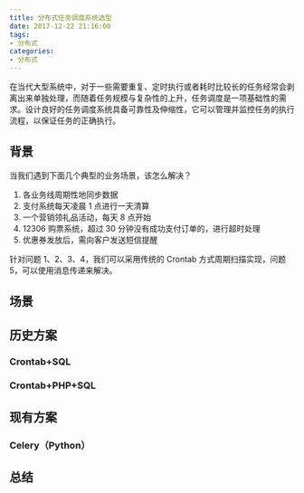 ```yaml
---
title: 分布式任务调度系统选型
date: 2017-12-22 21:16:00
tags:
- 分布式
categories:
- 分布式
---
```


在当代大型系统中，对于一些需要重复、定时执行或者耗时比较长的任务经常会剥离出来单独处理，而随着任务规模与复杂性的上升，任务调度是一项基础性的需求。设计良好的任务调度系统具备可靠性及伸缩性，它可以管理并监控任务的执行流程，以保证任务的正确执行。

<!--more-->

## 背景

当我们遇到下面几个典型的业务场景，该怎么解决？

1. 各业务线周期性地同步数据
2. 支付系统每天凌晨 1 点进行一天清算
3. 一个营销领礼品活动，每天 8 点开始
4. 12306 购票系统，超过 30 分钟没有成功支付订单的，进行超时处理
5. 优惠券发放后，需向客户发送短信提醒

针对问题 1、2、3、4，我们可以采用传统的 Crontab 方式周期扫描实现，问题 5，可以使用消息传递来解决。

## 场景



## 历史方案

### Crontab+SQL
### Crontab+PHP+SQL

## 现有方案

### Celery（Python）


## 总结